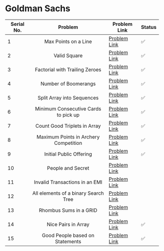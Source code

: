 # Goldman Sachs

| Serial No. | Problem | Problem Link | Status |
| ---------- |:-------:| ------------ | ------ |
| 1 | Max Points on a Line | [Problem Link](https://leetcode.com/problems/max-points-on-a-line/) | ✅ |
| 2 | Valid Square | [Problem Link](https://leetcode.com/problems/valid-square/) | ✅ |
| 3 | Factorial with Trailing Zeroes | [Problem Link](https://leetcode.com/problems/factorial-trailing-zeroes/) | ✅ |
| 4 | Number of Boomerangs | [Problem Link](https://leetcode.com/problems/number-of-boomerangs/) | ✅ |
| 5 | Split Array into Sequences | [Problem Link](https://leetcode.com/problems/split-array-into-consecutive-subsequences/) | ✅ |
| 6 | Minimum Consecutive Cards to pick up | [Problem Link](https://leetcode.com/problems/minimum-consecutive-cards-to-pick-up/) | ✅ |
| 7 | Count Good Triplets in Array | [Problem Link](https://leetcode.com/problems/count-good-triplets-in-an-array/) | ✅ |
| 8 | Maximum Points in Archery Competition | [Problem Link](https://leetcode.com/problems/maximum-points-in-an-archery-competition/) | ✅ |
| 9 | Initial Public Offering | [Problem Link](https://leetcode.com/problems/ipo/) | ✅ |
| 10 | People and Secret | [Problem Link](https://leetcode.com/problems/number-of-people-aware-of-a-secret/) |   |
| 11 | Invalid Transactions in an EMI | [Problem Link](https://leetcode.com/problems/invalid-transactions/) |   |
| 12 | All elements of a binary Search Tree | [Problem Link](https://leetcode.com/problems/all-elements-in-two-binary-search-trees/) |   |
| 13 | Rhombus Sums in a GRID | [Problem Link](https://leetcode.com/problems/get-biggest-three-rhombus-sums-in-a-grid/) |   |
| 14 | Nice Pairs in Array | [Problem Link](https://leetcode.com/problems/count-nice-pairs-in-an-array/) | ✅ |
| 15 | Good People based on Statements | [Problem Link](https://leetcode.com/problems/maximum-good-people-based-on-statements/) | ✅ |



